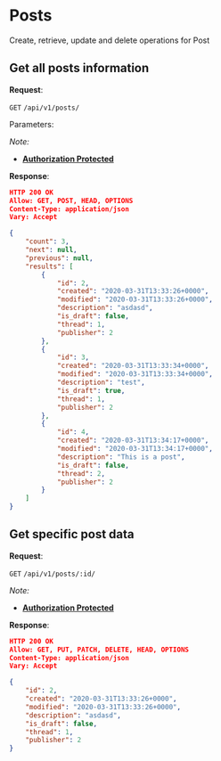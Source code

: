 # Posts
Create, retrieve, update and delete operations for Post

## Get all posts information

**Request**:

`GET` `/api/v1/posts/`

Parameters:

*Note:*

- **[Authorization Protected](authentication.md)**

**Response**:

```json
HTTP 200 OK
Allow: GET, POST, HEAD, OPTIONS
Content-Type: application/json
Vary: Accept

{
    "count": 3,
    "next": null,
    "previous": null,
    "results": [
        {
            "id": 2,
            "created": "2020-03-31T13:33:26+0000",
            "modified": "2020-03-31T13:33:26+0000",
            "description": "asdasd",
            "is_draft": false,
            "thread": 1,
            "publisher": 2
        },
        {
            "id": 3,
            "created": "2020-03-31T13:33:34+0000",
            "modified": "2020-03-31T13:33:34+0000",
            "description": "test",
            "is_draft": true,
            "thread": 1,
            "publisher": 2
        },
        {
            "id": 4,
            "created": "2020-03-31T13:34:17+0000",
            "modified": "2020-03-31T13:34:17+0000",
            "description": "This is a post",
            "is_draft": false,
            "thread": 2,
            "publisher": 2
        }
    ]
}
```

## Get specific post data

**Request**:

`GET` `/api/v1/posts/:id/`

*Note:*
- **[Authorization Protected](authentication.md)**

**Response**:

```json
HTTP 200 OK
Allow: GET, PUT, PATCH, DELETE, HEAD, OPTIONS
Content-Type: application/json
Vary: Accept

{
    "id": 2,
    "created": "2020-03-31T13:33:26+0000",
    "modified": "2020-03-31T13:33:26+0000",
    "description": "asdasd",
    "is_draft": false,
    "thread": 1,
    "publisher": 2
}
```
